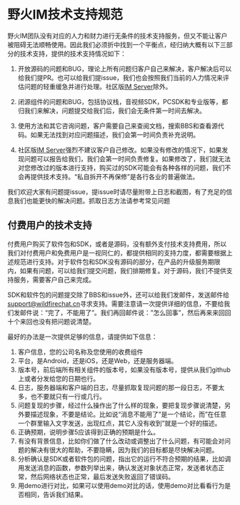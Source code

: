 # 野火IM技术支持规范
野火IM团队没有对应的人力和财力进行无条件的技术支持服务，但又不能让客户被阻碍无法顺畅使用。因此我们必须折中找到一个平衡点，经归纳大概有以下三部分的技术支持，提供的技术支持情况如下：
1. 开放源码的问题和BUG，理论上所有问题归客户自己来解决，客户解决后可以给我们提PR。也可以给我们提issue，我们也会按照我们当前的人力情况来评估问题的轻重缓急并进行处理。社区版[IM Server](https://github.com/wildfirechat/server)除外。

2. 闭源组件的问题和BUG，包括协议栈，音视频SDK，PCSDK和专业版等，都归我们来解决，问题提交给我们后，我们会无条件第一时间去解决。

3. 使用方法和其它咨询问题，客户需要自己来查阅文档，搜索BBS和查看源代码。如果无法找到对应问题描述，我们会第一时间负责补充说明。

4. 社区版[IM Server](https://github.com/wildfirechat/server)强烈不建议客户自己修改。如果没有修改的情况下，如果发现问题可以报告给我们，我们会第一时间负责修复。如果修改了，我们就无法对您修改过的版本进行支持，购买过的SDK可能会有各种各样的问题，我们不会再提供技术支持。“私自拆开不再保修”是各行各业的普遍做法。

我们欢迎大家有问题提issue，提issue时请尽量附带上日志和截图，有了充足的信息我们也能更快的解决问题。抓取日志方法请参考常见问题

## 付费用户的技术支持
付费用户购买了软件包和SDK，或者是源码，没有额外支付技术支持费用，所以我们对付费用户和免费用户是一视同仁的，都提供相同的支持力度，都需要根据上述规范进行支持。对于软件包和SDK没有源码的部分，在产品的升级服务期限内，如果有问题，可以给我们提交问题，我们排期修复。对于源码，我们不提供支持服务，需要客户自己来完成。

SDK和软件包的问题提交除了BBS和issue外，还可以给我们发邮件，发送邮件给[support@wildfirechat.cn](mailto:support@wildfirechat.cn)寻求支持。需要注意请一次提供详细的信息，不要给我们发邮件说：“完了，不能用了”。我们再回邮件说：”怎么回事”，然后再来来回回十个来回也没有把问题说清楚。

最好的办法是一次提供足够的信息，请提供如下信息：
1. 客户信息，您的公司名称及您使用的收费组件
2. 平台，是Android，还是iOS，还是Web，还是服务器端。
3. 版本号，前后端所有相关组件的版本号，如果没有版本号，提供从我们github上或者分发给您的日期也行。
4. 日志，服务器端和客户端的日志，尽量抓取复现问题的那一段日志，不要太多，也不要就只有一行或几行。
5. 问题复现的步骤，经过什么操作出了什么样的现象，要把复现步骤说清楚，另外要描述现象，不要是结论。比如说“消息不能用了”是一个结论，而”在任意一个群里输入文字发送，出现红点，其它人没有收到”就是一个好的描述。
6. 正确预期，说明步骤5应该得到正确的预期是什么。
7. 有没有背景信息，比如你们做了什么改动或调整出了什么问题，有可能会对问题的解决有很大的帮助，不要隐瞒，因为我们的目标都是尽快解决问题。
8. 分析确认是SDK或者软件包的问题，指出它的运行不符合预期的结果，比如调用发送消息的函数，参数列举出来，确认发送对象状态正常，发送者状态正常，然后网络状态也正常，最后发送失败返回了错误码。
9. 用demo进行对比，如果可以使用demo对比的话，使用demo对比看看行为是否相同，告诉我们结果。
